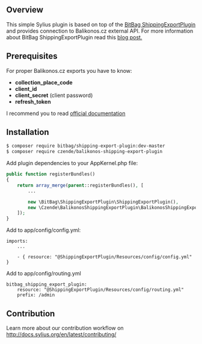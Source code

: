 ## Overview

This simple Sylius plugin is based on top of the [BitBag ShippingExportPlugin](https://github.com/BitBagCommerce/ShippingExportPlugin) and provides connection to Balikonos.cz external API. For more information about BitBag ShippingExportPlugin read this [blog post.](https://bitbag.shop/blog/bitbag-shipping-export-plugin-simple-way-to-control-shipments-in-your-online-store)

## Prerequisites

For proper Balikonos.cz exports you have to know:
- **collection_place_code**
- **client_id**
- **client_secret** (client password)
- **refresh_token**

I recommend you to read [official documentation](https://balikonos.cz/doc-api/)

## Installation

```bash
$ composer require bitbag/shipping-export-plugin:dev-master
$ composer require czende/balikonos-shipping-export-plugin
```
    
Add plugin dependencies to your AppKernel.php file:

```php
public function registerBundles()
{
    return array_merge(parent::registerBundles(), [
        ...

        new \BitBag\ShippingExportPlugin\ShippingExportPlugin(),
        new \Czende\BalikonosShippingExportPlugin\BalikonosShippingExportPlugin(),
    ]);
}
```
Add to app/config/config.yml:
```
imports:
    ...

    - { resource: "@ShippingExportPlugin/Resources/config/config.yml" }
```
Add to app/config/routing.yml
```
bitbag_shipping_export_plugin:
    resource: "@ShippingExportPlugin/Resources/config/routing.yml"
    prefix: /admin
```
## Contribution

Learn more about our contribution workflow on http://docs.sylius.org/en/latest/contributing/
